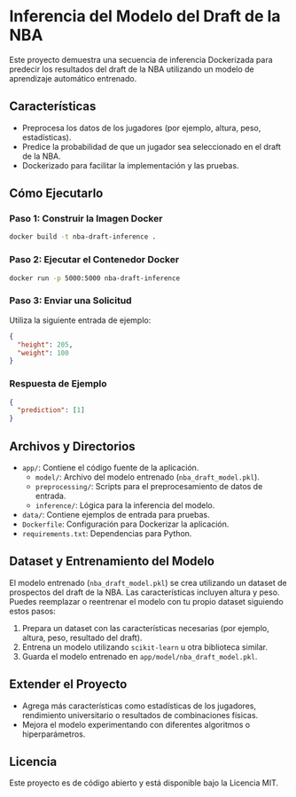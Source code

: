# Inferencia del Modelo del Draft de la NBA

Este proyecto demuestra una secuencia de inferencia Dockerizada para predecir los resultados del draft de la NBA utilizando un modelo de aprendizaje automático entrenado.

## Características
- Preprocesa los datos de los jugadores (por ejemplo, altura, peso, estadísticas).
- Predice la probabilidad de que un jugador sea seleccionado en el draft de la NBA.
- Dockerizado para facilitar la implementación y las pruebas.

## Cómo Ejecutarlo

### Paso 1: Construir la Imagen Docker
```bash
docker build -t nba-draft-inference .
```

### Paso 2: Ejecutar el Contenedor Docker
```bash
docker run -p 5000:5000 nba-draft-inference
```

### Paso 3: Enviar una Solicitud
Utiliza la siguiente entrada de ejemplo:
```json
{
  "height": 205,
  "weight": 100
}
```

### Respuesta de Ejemplo
```json
{
  "prediction": [1]
}
```

## Archivos y Directorios
- `app/`: Contiene el código fuente de la aplicación.
  - `model/`: Archivo del modelo entrenado (`nba_draft_model.pkl`).
  - `preprocessing/`: Scripts para el preprocesamiento de datos de entrada.
  - `inference/`: Lógica para la inferencia del modelo.
- `data/`: Contiene ejemplos de entrada para pruebas.
- `Dockerfile`: Configuración para Dockerizar la aplicación.
- `requirements.txt`: Dependencias para Python.

## Dataset y Entrenamiento del Modelo
El modelo entrenado (`nba_draft_model.pkl`) se crea utilizando un dataset de prospectos del draft de la NBA. Las características incluyen altura y peso. Puedes reemplazar o reentrenar el modelo con tu propio dataset siguiendo estos pasos:

1. Prepara un dataset con las características necesarias (por ejemplo, altura, peso, resultado del draft).
2. Entrena un modelo utilizando `scikit-learn` u otra biblioteca similar.
3. Guarda el modelo entrenado en `app/model/nba_draft_model.pkl`.

## Extender el Proyecto
- Agrega más características como estadísticas de los jugadores, rendimiento universitario o resultados de combinaciones físicas.
- Mejora el modelo experimentando con diferentes algoritmos o hiperparámetros.

## Licencia
Este proyecto es de código abierto y está disponible bajo la Licencia MIT.
